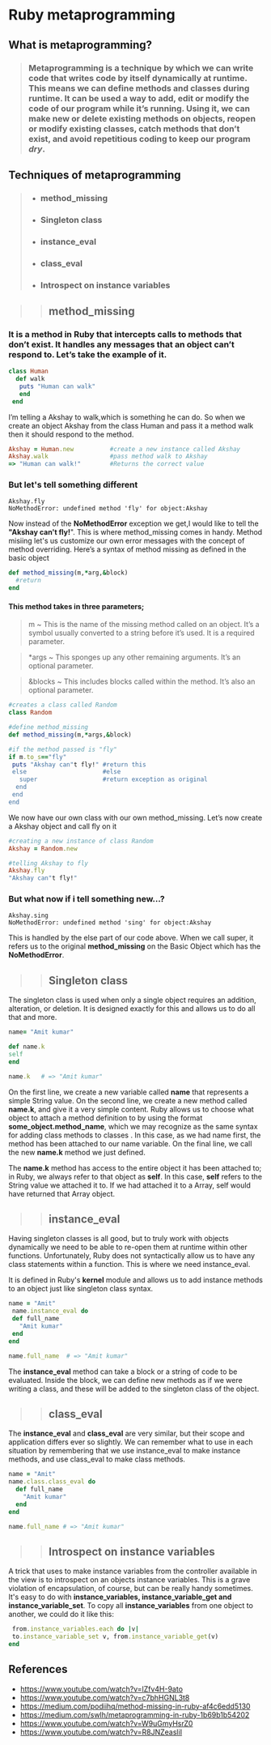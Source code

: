 # Ruby metaprogramming 
## What is metaprogramming?
>### Metaprogramming is a technique by which we can write code that writes code by itself dynamically at runtime. This means we can define methods and classes during runtime. It can be used a way to add, edit or modify the code of our program while it’s running. Using it, we can make new or delete existing methods on objects, reopen or modify existing classes, catch methods that don’t exist, and avoid repetitious coding to keep our program _**dry**_.
## Techniques of metaprogramming
>* ### method_missing
>* ### Singleton class
>* ### instance_eval
>* ### class_eval
>* ### Introspect on instance variables
  
  
>>## method_missing
  ### It is a method in Ruby that intercepts calls to methods that don’t exist. It handles any messages that an object can’t respond to. Let’s take the example of it.

```ruby
class Human
  def walk
   puts "Human can walk"
   end
 end  
```
I’m telling a Akshay to walk,which is something he can do. So when we create an object Akshay from the class Human and pass it a method walk then it should respond to the method.

~~~ruby
Akshay = Human.new          #create a new instance called Akshay 
Akshay.walk                 #pass method walk to Akshay
=> "Human can walk!"        #Returns the correct value
~~~
### But let's tell something different
```
Akshay.fly
NoMethodError: undefined method 'fly' for object:Akshay
```
Now instead of the **NoMethodError** exception we get,I would like to tell the **"Akshay can't fly!**". This is where method_missing comes in handy. Method misiing let's us customize our own error messages with the concept of method overriding.
Here’s a syntax of method missing as defined in the basic object
``` ruby
def method_missing(m,*arg,&block)
  #return
end
```
#### This method takes in three parameters;
>m ~ This is the name of the missing method called on an object. It’s a symbol usually converted to a string before it’s used. It is a required parameter.

>*args ~ This sponges up any other remaining arguments. It’s an optional parameter.

>&blocks ~ This includes blocks called within the method. It’s also an optional parameter.
``` ruby
#creates a class called Random
class Random

#define method_missing
def method_missing(m,*args,&block)

#if the method passed is "fly"
if m.to_s=="fly"            
 puts "Akshay can"t fly!" #return this
 else                     #else
   super                  #return exception as original
  end
 end
end 
```
We now have our own class with our own method_missing. Let’s now create a Akshay object and call fly on it
```ruby
#creating a new instance of class Random
Akshay = Random.new          

#telling Akshay to fly
Akshay.fly                   
"Akshay can"t fly!"
```
### But what now if i tell something new...?
```
Akshay.sing
NoMethodError: undefined method 'sing' for object:Akshay
```
This is handled by the else part of our code above. When we call super, it refers us to the original **method_missing** on the Basic Object which has the **NoMethodError**. 
>>## Singleton class
  The singleton class is used when only a single object requires an addition, alteration, or deletion. It is designed exactly for this and allows us to do all that and more.
  ``` ruby
  name= "Amit kumar"

def name.k
  self
end

name.k   # => "Amit kumar"
```
On the first line, we create a new variable called **name** that represents a simple String value. On the second line, we create a new method called **name.k**, and give it a very simple content. Ruby allows us to choose what object to attach a method definition to by using the format **some_object.method_name**, which we may recognize as the same syntax for adding class methods to classes . In this case, as we had name first, the method has been attached to our name variable. On the final line, we call the new **name.k** method we just defined.

The **name.k** method has access to the entire object it has been attached to; in Ruby, we always refer to that object as **self**. In this case, **self** refers to the String value we attached it to. If we had attached it to a Array, self would have returned that Array object.
>>## instance_eval
 Having singleton classes is all good, but to truly work with objects dynamically we need to be able to re-open them at runtime within other functions. Unfortunately, Ruby does not syntactically allow us to have any class statements within a function. This is where we need instance_eval.
 
 It is defined in Ruby's **kernel** module and allows us to add instance methods to an object just like singleton class syntax.
 ``` ruby
 name = "Amit"
  name.instance_eval do
  def full_name
    "Amit kumar"
  end
end

name.full_name  # => "Amit kumar"
```
The **instance_eval** method can take a block or a string of code to be evaluated. Inside the block, we can define new methods as if we were writing a class, and these will be added to the singleton class of the object.
>>## class_eval
The **instance_eval** and **class_eval** are very similar, but their scope and application differs ever so slightly. We can remember what to use in each situation by remembering that we use instance_eval to make instance methods, and use class_eval to make class methods.
``` ruby
name = "Amit"
name.class.class_eval do
  def full_name
    "Amit kumar"
  end
end

name.full_name # => "Amit kumar"
```
>>## Introspect on instance variables
A trick that uses to make instance variables from the controller available in the view is to introspect on an objects instance variables. This is a grave violation of encapsulation, of course, but can be really handy sometimes. It's easy to do with **instance_variables, instance_variable_get and instance_variable_set**. To copy all **instance_variables** from one object to another, we could do it like this:
``` ruby
 from.instance_variables.each do |v|
 to.instance_variable_set v, from.instance_variable_get(v)
end
```
## **References**
* https://www.youtube.com/watch?v=lZfv4H-9ato
* https://www.youtube.com/watch?v=c7bhHGNL3t8
*  https://medium.com/podiihq/method-missing-in-ruby-af4c6edd5130
* https://medium.com/swlh/metaprogramming-in-ruby-1b69b1b54202
* https://www.youtube.com/watch?v=W9uGmyHsrZ0
* https://www.youtube.com/watch?v=R8JNZeasliI